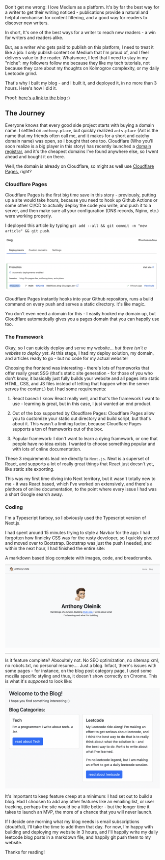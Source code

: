 Don't get me wrong: I love Medium as a platform. It's by far the best way for a writer to get their writing noticed - publications provide a natural and helpful mechanism for content filtering, and a good way for readers to discover new writers. 

In short, It's one of the best ways for a writer to reach new readers - a win for writers and readers alike.

But, as a writer who gets paid to publish on this platform, I need to treat it like a job: I *only* publish content on Medium that I'm proud of, and I feel delivers value to the reader. Whatsmore, I feel that I need to stay in my "niche": my followers follow me because they like my tech tutorials, not because they care about my thoughts on Kolmogrov complexity, or my daily Leetcode grind.

That's why I built my blog - and I built it, and deployed it, in no more than 3 hours. Here's how I did it.

Proof: [here's a link to the blog](https://ants.place/) :)

## The Journey

Everyone knows that every good side project starts with buying a domain name. I settled on `anthony.place`, but quickly realized `ants.place` (Ant is the name that my friends often call me, and it makes for a short and catchy domain name) was open, so I bought that one too. Cloudflare (Who you'll soon realize is a big player in this story) has recently launched a [domain registrar]((https://www.cloudflare.com/products/registrar/)), and it's the cheapest domains I've found anywhere else, so I went ahead and bought it on there.

Well, the domain is already on Cloudflare, so might as well use [Cloudflare Pages](https://pages.cloudflare.com/), right?

### Cloudflare Pages

Cloudflare Pages is the first big time save in this story - previously, putting up a site would take hours, because you need to hook up Github Actions or some other CI/CD to actually deploy the code you write, and push it to a server, and then make sure all your configuration (DNS records, Nginx, etc.) were working properly.

I deployed this article by typing `git add --all && git commit -m "new article" && git push`. 

![My Cloudflare Pages deploy](pages.png)

Cloudflare Pages instantly hooks into your Github repository, runs a build command on every push and serves a static directory. It's like magic. 

You don't even need a domain for this - I easily hooked my domain up, but Cloudflare automatically gives you a pages domain that you can happily use too.

### The Framework

Okay, so I can quickly deploy and serve my website... *but there isn't a website to deploy yet*. At this stage, I had my deploy solution, my domain, and articles ready to go - but no code for my actual website!

Choosing the frontend was interesting - there's lots of frameworks that offer really great SSG (that's static site generation - for those of you who don't know, it basically just fully builds your website and all pages into static HTML, CSS, and JS files instead of letting that happen when the server serves the content.) but I had some requirements:

1. React based: I know React really well, and that's the framework I want to use - learning is great, but in this case, I just wanted an end product.

2. Out of the box supported by Cloudflare Pages: Cloudflare Pages allow you to customize your static out directory and build script, but that's about it. This wasn't a limiting factor, because Cloudflare Pages supports a ton of frameworks out of the box.

3. Popular framework: I don't want to learn a dying framework, or one that people have no idea exists. I wanted to choose something popular and with lots of online documentation.

These 3 requirements lead me directly to `Next.js`. Next is a superset of React, and supports a lot of really great things that React just doesn't yet, like static site exporting. 

This was my first time diving into Next territory, but it wasn't totally new to me - it was React based, which I've worked on extensively, and there's a plethora of online documentation, to the point where every issue I had was a short Google search away. 

### Coding

I'm a Typescript fanboy, so I obviously used the Typescript version of Next.js. 

I had spent around 15 minutes trying to style a Navbar for the app: I had forgotten how finnicky CSS was for the rusty developer, so I quickly pivoted and moved over to Bootstrap. Bootstrap was just the push I needed, and within the next hour, I had finished the entire site: 

A markdown based blog complete with images, code, and breadcrumbs.

![Blog Home](blog_home.png)


----------

Is it feature complete? Absoultely not. No SEO optimization, no sitemap.xml, no robots.txt, no personal resume.... Just a blog. Infact, there's issues with some pages - for instance, on the blog post category page, I used some mozilla specific styling and thus, it doesn't show correctly on Chrome. This is what it's *supposed* to look like:

![A proper two column layout with good flow](supposed.png)

It's important to keep feature creep at a minimum: I had set out to build a blog. Had I choosen to add any other features like an emailing list, or user tracking, perhaps the site would be a little better - but the longer time it takes to launch an MVP, the more of a chance that you will never launch. 

If I decide one morning what my blog needs is email subscriptions (doubtful), I'll take the time to add them that day. For now, I'm happy with building and deploying my website in 3 hours, and I'll happily write my daily leetcode blog posts in a markdown file, and happily git push them to my website.

Thanks for reading! 